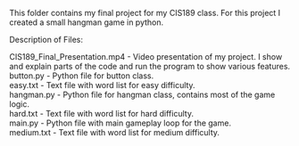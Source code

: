 This folder contains my final project for my CIS189 class. For this project I created a small hangman game in python.

Description of Files:

CIS189_Final_Presentation.mp4 - Video presentation of my project. I show and explain parts of the code and run the program to show various features.  
button.py - Python file for button class.  
easy.txt - Text file with word list for easy difficulty.  
hangman.py - Python file for hangman class, contains most of the game logic.  
hard.txt - Text file with word list for hard difficulty.  
main.py - Python file with main gameplay loop for the game.  
medium.txt - Text file with word list for medium difficulty. 
